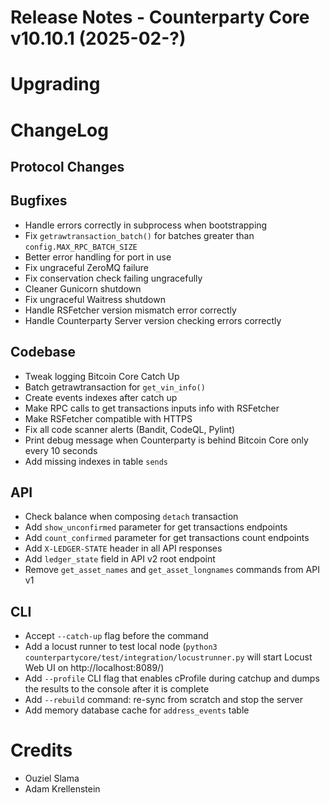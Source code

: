 # Release Notes - Counterparty Core v10.10.1 (2025-02-?)


# Upgrading

# ChangeLog

## Protocol Changes

## Bugfixes

- Handle errors correctly in subprocess when bootstrapping
- Fix `getrawtransaction_batch()` for batches greater than `config.MAX_RPC_BATCH_SIZE`
- Better error handling for port in use
- Fix ungraceful ZeroMQ failure
- Fix conservation check failing ungracefully
- Cleaner Gunicorn shutdown
- Fix ungraceful Waitress shutdown
- Handle RSFetcher version mismatch error correctly
- Handle Counterparty Server version checking errors correctly

## Codebase

- Tweak logging Bitcoin Core Catch Up
- Batch getrawtransaction for `get_vin_info()`
- Create events indexes after catch up
- Make RPC calls to get transactions inputs info with RSFetcher
- Make RSFetcher compatible with HTTPS
- Fix all code scanner alerts (Bandit, CodeQL, Pylint)
- Print debug message when Counterparty is behind Bitcoin Core only every 10 seconds
- Add missing indexes in table `sends`

## API

- Check balance when composing `detach` transaction
- Add `show_unconfirmed` parameter for get transactions endpoints
- Add `count_confirmed` parameter for get transactions count endpoints
- Add `X-LEDGER-STATE` header in all API responses
- Add `ledger_state` field in API v2 root endpoint
- Remove `get_asset_names` and `get_asset_longnames` commands from API v1

## CLI

- Accept `--catch-up` flag before the command
- Add a locust runner to test local node (`python3 counterpartycore/test/integration/locustrunner.py` will start Locust Web UI on http://localhost:8089/)
- Add `--profile` CLI flag that enables cProfile during catchup and dumps the results to the console after it is complete
- Add `--rebuild` command: re-sync from scratch and stop the server
- Add memory database cache for `address_events` table

# Credits

- Ouziel Slama
- Adam Krellenstein
